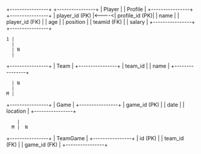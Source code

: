 +----------------+ +----------------+
| Player | | Profile |
+----------------+ +----------------+
| player_id (PK) |<----<| profile_id (PK)|
| name | | player_id (FK) |
| age | | position |
| teamid (FK) | | salary |
+----------------+ +----------------+

    1 |
      |
      | N
      |

+----------------+
| Team |
+----------------+
| team_id |
| name |
+----------------+

      | N
      |
    M |

+----------------+
| Game |
+----------------+
| game_id (PK) |
| date |
| location |
+----------------+

        |
      M |  N

+----------------+
| TeamGame |
+----------------+
| id (PK) |
| team_id (FK) |
| game_id (FK) |
+----------------+

